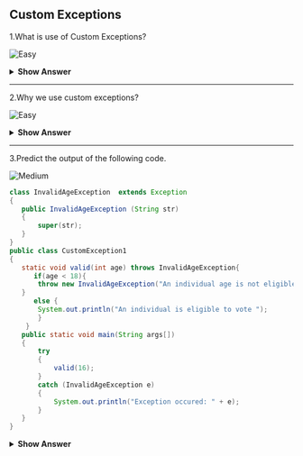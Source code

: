 ## Custom Exceptions

1.What is use of Custom Exceptions?

![Easy](https://github.com/revaturelabs/interviewquestions/blob/dev/ComplexityTags/simple%20(2).svg)

<details><summary><b> Show Answer</b></summary>
  
>  - When we create our own exceptions that are derived classes of the `Exception` class is known as custom exception or user-defined exception. 
>  - Custom exceptions are used to customize the exception according to the user needs.
  
</details>
</details>

---

2.Why we use custom exceptions?

![Easy](https://github.com/revaturelabs/interviewquestions/blob/dev/ComplexityTags/simple%20(2).svg)

<details><summary><b> Show Answer</b></summary>
  
> - Custom Exception are used to catch and provide specific treatment to a subset of existing java exceptions.
> - We also have exceptions related to business logic and workflow. 
> - It is useful for the application users or the developers to understand the exact problem.
> - In order to create custom exception, we need to extend `Exception` class that belongs to <code>java.lang</code> package.

 </details>
</details>

---

3.Predict the output of the following code.

![Medium](https://github.com/revaturelabs/interviewquestions/blob/dev/ComplexityTags/Medium%20(2).svg)

 ``` java 
class InvalidAgeException  extends Exception  
{  
    public InvalidAgeException (String str)  
    {  
        super(str);  
    }  
}  
public class CustomException1  
{  
    static void valid(int age) throws InvalidAgeException{    
       if(age < 18){  
        throw new InvalidAgeException("An individual age is not eligible to vote");    
    }  
       else {   
        System.out.println("An individual is eligible to vote ");   
        }   
     }    
    public static void main(String args[])  
    {  
        try  
        {    
            valid(16);  
        }  
        catch (InvalidAgeException e)  
        {   
            System.out.println("Exception occured: " + e);  
        }   
    }  
}  
```
<details><summary><b> Show Answer</b></summary>
 
 ```java
Exception occured:InvalidAgeException:An individual age is not eligible to vote
 ```

<details><summary><b> Explanation</b></summary>
  
>constructor of InvalidAgeException takes a string as an argument. This string is passed to constructor of parent class Exception using the super() method. Also the constructor of Exception class can be called without using a parameter and calling super() method is not mandatory.
  
</details
</details>

---

4.Predict the output of  the following code.

![Medium](https://github.com/revaturelabs/interviewquestions/blob/dev/ComplexityTags/Medium%20(2).svg)

 ``` java 
class CustomException extends Exception {
 private int number;
 CustomException(int x) {
  number = x;
 }
 public String toString() {
  return "CustomException[" + number + "]";
 }
}
class CustomDemo {
 static void validate(int x) throws CustomException {
  System.out.println("Called validate(" + x + ")");
  if(x > 100)
   throw new CustomException(x);
  System.out.println("Normal exit");
}
public static void main(String args[]) {
 try {
  validate(55);
  validate(101);
 } catch (CustomException e) {
  System.out.println("Caught " + e);
 }
 }
}
```
<details><summary><b> Show Answer</b></summary>
 
```java
Called compute(55)
Normal exit
Called compute(101)
Caught MyException[101]
```

<details><summary><b> Explanation</b></summary>
  
>A subclass of Exception called CustomException is defined. This subclass
is quite simple: it has only a constructor plus an overloaded `toString( )` method that
displays the value of the exception. The CustomDemo class defines a method
named `validate( )` that throws a CustomException object. The exception is thrown when
`validate( )` integer parameter is greater than 100. The `main( )` method sets up an
exception handler for CustomException, then calls `validate( )`  with a legal value (less
than 100) and an illegal one to show both paths through the code.
  
</details>
</details>

---

